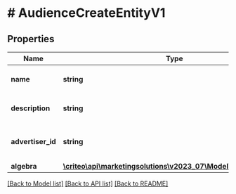 # # AudienceCreateEntityV1

## Properties

Name | Type | Description | Notes
------------ | ------------- | ------------- | -------------
**name** | **string** | Name of the audience |
**description** | **string** | Description of the audience | [optional]
**advertiser_id** | **string** | Advertiser associated to the audience |
**algebra** | [**\criteo\api\marketingsolutions\v2023_07\Model\AlgebraNodeV1**](AlgebraNodeV1.md) |  |

[[Back to Model list]](../../README.md#models) [[Back to API list]](../../README.md#endpoints) [[Back to README]](../../README.md)
